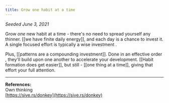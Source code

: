 ```yaml
---
title: Grow one habit at a time
---
```


*Seeded June 3, 2021*

Grow *one* new habit at a time - there's no need to spread yourself any thinner. [[we have finite daily energy]], and each day is a chance to invest it. A single focused effort is typically a wise investment <!--([[Go for big wins]])-->.

Plus, [[patterns are a compounding investment]]. Done in an effective order <!--([[Order of operations matters in habit-shaping]])-->, they'll build upon one another to accelerate your development. [[Habit formation does get easier]], but still - [[one thing at a time]], giving that effort your full attention. 

---
**References:**  
Own thinking  
[https://sive.rs/donkey](https://sive.rs/donkey)